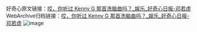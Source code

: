 好奇心原文链接：[哎，你听过 Kenny G 那首洗脑曲吗？_娱乐_好奇心日报-邓若虚](https://www.qdaily.com/articles/410.html)
WebArchive归档链接：[哎，你听过 Kenny G 那首洗脑曲吗？_娱乐_好奇心日报-邓若虚](http://web.archive.org/web/20170915174809/http://www.qdaily.com/articles/410.html)
![image](http://ww3.sinaimg.cn/large/007d5XDply1g3v49igy33j30u03nxe81)